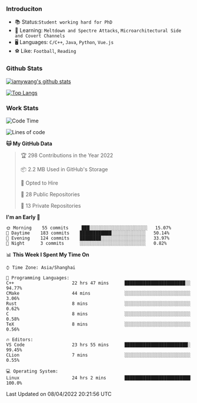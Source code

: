### Introduciton

- 📚 Status:`Student working hard for PhD`
- 🔎 Learning: `Meltdown and Spectre Attacks`, `Microarchitectural Side and Covert Channels`
- 🖥️ Languages: `C/C++`, `Java`, `Python`, `Vue.js`
- ⚽ Like: `Football`, `Reading`

### Github Stats

[![iamywang's github stats](https://github-readme-stats.vercel.app/api?username=iamywang&count_private=true&show_icons=true)]()

[![Top Langs](https://github-readme-stats.vercel.app/api/top-langs/?username=iamywang&layout=compact)]()

### Work Stats

<!--START_SECTION:waka-->
![Code Time](http://img.shields.io/badge/Code%20Time-252%20hrs%2017%20mins-blue)

![Lines of code](https://img.shields.io/badge/From%20Hello%20World%20I%27ve%20Written-523%20Thousand%20lines%20of%20code-blue)

**🐱 My GitHub Data** 

> 🏆 298 Contributions in the Year 2022
 > 
> 📦 2.2 MB Used in GitHub's Storage 
 > 
> 💼 Opted to Hire
 > 
> 📜 28 Public Repositories 
 > 
> 🔑 13 Private Repositories  
 > 
**I'm an Early 🐤** 

```text
🌞 Morning    55 commits     ███░░░░░░░░░░░░░░░░░░░░░░   15.07% 
🌆 Daytime    183 commits    ████████████░░░░░░░░░░░░░   50.14% 
🌃 Evening    124 commits    ████████░░░░░░░░░░░░░░░░░   33.97% 
🌙 Night      3 commits      ░░░░░░░░░░░░░░░░░░░░░░░░░   0.82%

```


📊 **This Week I Spent My Time On** 

```text
⌚︎ Time Zone: Asia/Shanghai

💬 Programming Languages: 
C++                      22 hrs 47 mins      ███████████████████████░░   94.77% 
CMake                    44 mins             ░░░░░░░░░░░░░░░░░░░░░░░░░   3.06% 
Rust                     8 mins              ░░░░░░░░░░░░░░░░░░░░░░░░░   0.62% 
C                        8 mins              ░░░░░░░░░░░░░░░░░░░░░░░░░   0.58% 
TeX                      8 mins              ░░░░░░░░░░░░░░░░░░░░░░░░░   0.56%

🔥 Editors: 
VS Code                  23 hrs 55 mins      ████████████████████████░   99.45% 
CLion                    7 mins              ░░░░░░░░░░░░░░░░░░░░░░░░░   0.55%

💻 Operating System: 
Linux                    24 hrs 2 mins       █████████████████████████   100.0%

```


 Last Updated on 08/04/2022 20:21:56 UTC
<!--END_SECTION:waka-->
